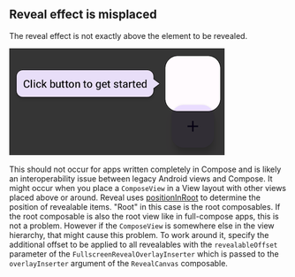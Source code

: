 ## Reveal effect is misplaced

The reveal effect is not exactly above the element to be revealed.

![Misplaced](./assets/faq_misplaced.png)

This should not occur for apps written completely in Compose and is likely an interoperability issue
between legacy Android views and Compose. It might occur when you place a `ComposeView` in a View
layout with other views placed above or around. Reveal
uses [positionInRoot](https://developer.android.com/reference/kotlin/androidx/compose/ui/layout/LayoutCoordinates#(androidx.compose.ui.layout.LayoutCoordinates).positionInRoot())
to determine the position of revealable items. "Root" in this case is the root composables. If the
root composable is also the root view like in full-compose apps, this is not a problem. However
if the `ComposeView` is somewhere else in the view hierarchy, that might cause this problem. To
work around it, specify the additional offset to be applied to all revealables with the
`revealableOffset` parameter of the `FullscreenRevealOverlayInserter` which is passed to the
`overlayInserter` argument of the `RevealCanvas` composable.

